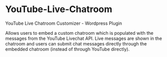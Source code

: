# YouTube-Live-Chatroom
YouTube Live Chatroom Customizer - Wordpress Plugin 

Allows users to embed a custom chatroom which is populated with the messages from the YouTube Livechat API. Live messages are shown in the chatroom and users can submit chat messages directly through the embedded chatroom (instead of through YouTube directly). 

